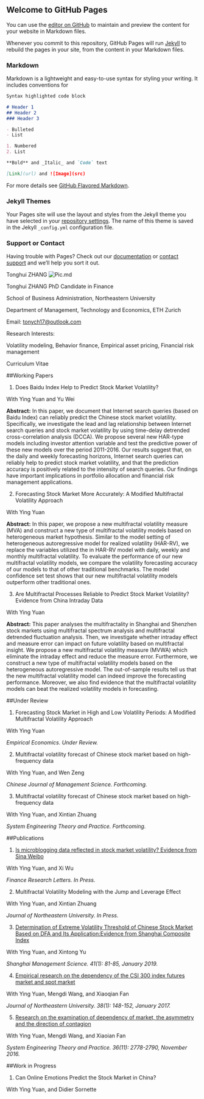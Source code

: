 ## Welcome to GitHub Pages

You can use the [editor on GitHub](https://github.com/tonych17/tonych17.github.io/edit/master/index.md) to maintain and preview the content for your website in Markdown files.

Whenever you commit to this repository, GitHub Pages will run [Jekyll](https://jekyllrb.com/) to rebuild the pages in your site, from the content in your Markdown files.

### Markdown

Markdown is a lightweight and easy-to-use syntax for styling your writing. It includes conventions for

```markdown
Syntax highlighted code block

# Header 1
## Header 2
### Header 3

- Bulleted
- List

1. Numbered
2. List

**Bold** and _Italic_ and `Code` text

[Link](url) and ![Image](src)
```

For more details see [GitHub Flavored Markdown](https://guides.github.com/features/mastering-markdown/).

### Jekyll Themes

Your Pages site will use the layout and styles from the Jekyll theme you have selected in your [repository settings](https://github.com/tonych17/tonych17.github.io/settings). The name of this theme is saved in the Jekyll `_config.yml` configuration file.

### Support or Contact

Having trouble with Pages? Check out our [documentation](https://help.github.com/categories/github-pages-basics/) or [contact support](https://github.com/contact) and we’ll help you sort it out.




Tonghui ZHANG
![Pic.md](src=https://github.com/tonych17/tonych17.github.io/blob/master/Pic.jpg "Pic.md")

Tonghui ZHANG
PhD Candidate in Finance

School of Business Administration, Northeastern University

Department of Management, Technology and Economics, ETH Zurich

Email: [tonych17@outlook.com](mailto:tonych17@outlook.com)

Research Interests:

Volatility modeling, Behavior finance, Empirical asset pricing, Financial risk management

Curriculum Vitae



##Working Papers
1. Does Baidu Index Help to Predict Stock Market Volatility?

With Ying Yuan and Yu Wei

**Abstract:** In this paper, we document that Internet search queries (based on Baidu Index) can reliably predict the Chinese stock market volatility. Specifically, we investigate the lead and lag relationship between Internet search queries and stock market volatility by using time-delay detrended cross-correlation analysis (DCCA). We propose several new HAR-type models including investor attention variable and test the predictive power of these new models over the period 2011-2016. Our results suggest that, on the daily and weekly forecasting horizons, Internet search queries can reliably help to predict stock market volatility, and that the prediction accuracy is positively related to the intensity of search queries. Our findings have important implications in portfolio allocation and financial risk management applications.

2. Forecasting Stock Market More Accurately: A Modified Multifractal Volatility Approach

With Ying Yuan

**Abstract:** In this paper, we propose a new multifractal volatility measure (MVA) and construct a new type of multifractal volatility models based on heterogeneous market hypothesis. Similar to the model setting of heterogeneous autoregressive model for realized volatility (HAR-RV), we replace the variables utilized the in HAR-RV model with daily, weekly and monthly multifractal volatility. To evaluate the performance of our new multifractal volatility models, we compare the volatility forecasting accuracy of our models to that of other traditional benchmarks. The model confidence set test shows that our new multifractal volatility models outperform other traditional ones. 

3. Are Multifractal Processes Reliable to Predict Stock Market Volatility? Evidence from China Intraday Data

With Ying Yuan

**Abstract:** This paper analyses the multifractality in Shanghai and Shenzhen stock markets using multifractal spectrum analysis and multifractal detrended fluctuation analysis. Then, we investigate whether intraday effect and measure error can impact on future volatility based on multifractal insight. We propose a new multifractal volatility measure (MVWA) which eliminate the intraday effect and reduce the measure error. Furthermore, we construct a new type of multifractal volatility models based on the heterogeneous autoregressive model. The out-of-sample results tell us that the new multifractal volatility model can indeed improve the forecasting performance. Moreover, we also find evidence that the multifractal volatility models can beat the realized volatility models in forecasting.


##Under Review
1. Forecasting Stock Market in High and Low Volatility Periods: A Modified Multifractal Volatility Approach

With Ying Yuan

_Empirical Economics. Under Review._


2. Multifractal volatility forecast of Chinese stock market based on high-frequency data

With Ying Yuan, and Wen Zeng

_Chinese Journal of Management Science. Forthcoming._


3. Multifractal volatility forecast of Chinese stock market based on high-frequency data

With Ying Yuan, and Xintian Zhuang

_System Engineering Theory and Practice. Forthcoming._


##Publications
1. [Is microblogging data reflected in stock market volatility? Evidence from Sina Weibo](https://www.sciencedirect.com/science/article/pii/S1544612318307803)

With Ying Yuan, and Xi Wu

_Finance Research Letters. In Press._


2. Multifractal Volatility Modeling with the Jump and Leverage Effect

With Ying Yuan, and Xintian Zhuang

_Journal of Northeastern University. In Press._


3. [Determination of Extreme Volatility Threshold of Chinese Stock Market Based on DFA and Its Application:Evidence from Shanghai Composite Index](http://www.cnki.com.cn/Article/CJFDTotal-SGLK201901014.htm)

With Ying Yuan, and Xintong Yu

_Shanghai Management Science. 41(1): 81-85, January 2019._


4. [Empirical research on the dependency of the CSI 300 index futures market and spot market](http://oversea.cnki.net/kcms/detail/detail.aspx?recid=&FileName=DBDX201701030&DbName=CJFD2017&DbCode=CJFD&uid=WEEvREcwSlJHSldRa1FhdkJkVWI2cEgrNUYxOHFWRVNRUk9WaDJuVlZyUT0=$9A4hF_YAuvQ5obgVAqNKPCYcEjKensW4ggI8Fm4gTkoUKaID8j8gFw!!)

With Ying Yuan, Mengdi Wang, and Xiaoqian Fan

_Journal of Northeastern University. 38(1): 148-152, January 2017._
 

5. [Research on the examination of dependency of market, the asymmetry and the direction of contagion](http://eng.oversea.cnki.net/kcms/detail/detail.aspx?recid=&FileName=XTLL201611005&DbName=CJFD2016&DbCode=CJFD&uid=WEEvREcwSlJHSldRa1FhdkJkVWI2cEgrNUYxOHFWRVNRUk9WaDJuVlZyUT0=$9A4hF_YAuvQ5obgVAqNKPCYcEjKensW4ggI8Fm4gTkoUKaID8j8gFw!!)

With Ying Yuan, Mengdi Wang, and Xiaoian Fan

_System Engineering Theory and Practice. 36(11): 2778-2790, November 2016._


##Work in Progress
1. Can Online Emotions Predict the Stock Market in China?

With Ying Yuan, and Didier Sornette
